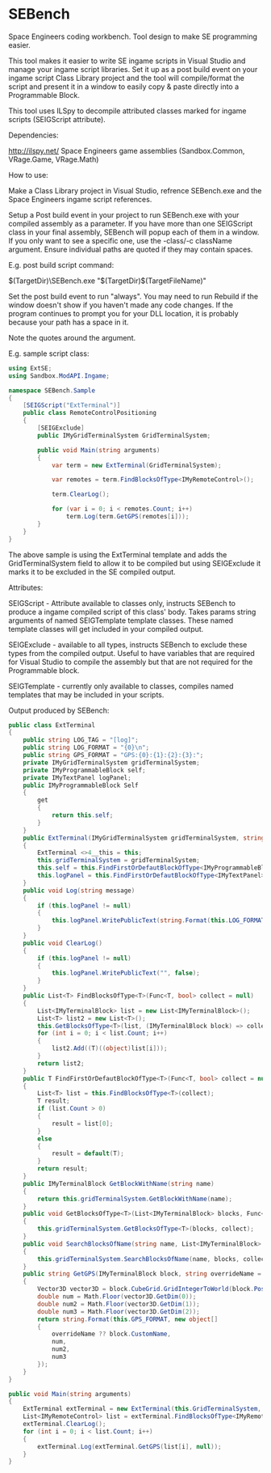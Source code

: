 # SEBench
Space Engineers coding workbench. Tool design to make SE programming easier.

This tool makes it easier to write SE ingame scripts in Visual Studio and manage your ingame script libraries. Set it up as a post build event on your ingame script Class Library project and the tool will compile/format the script and present it in a window to easily copy & paste directly into a Programmable Block.

This tool uses ILSpy to decompile attributed classes marked for ingame scripts (SEIGScript attribute).

Dependencies:

http://ilspy.net/
Space Engineers game assemblies (Sandbox.Common, VRage.Game, VRage.Math)

How to use:

Make a Class Library project in Visual Studio, refrence SEBench.exe and the Space Engineers ingame script references.

Setup a Post build event in your project to run SEBench.exe with your compiled assembly as a parameter. If you have more than one SEIGScript class in your final assembly, SEBench will popup each of them in a window. If you only want to see a specific one, use the -class/-c className argument. Ensure individual paths are quoted if they may contain spaces.

E.g. post build script command:

$(TargetDir)\SEBench.exe "$(TargetDir)$(TargetFileName)"

Set the post build event to run "always". You may need to run Rebuild if the window doesn't show if you haven't made any code changes. If the program continues to prompt you for your DLL location, it is probably because your path has a space in it.

Note the quotes around the argument.

E.g. sample script class:

```csharp
using ExtSE;
using Sandbox.ModAPI.Ingame;

namespace SEBench.Sample
{
    [SEIGScript("ExtTerminal")]
    public class RemoteControlPositioning
    {
        [SEIGExclude]
        public IMyGridTerminalSystem GridTerminalSystem;

        public void Main(string arguments)
        {
            var term = new ExtTerminal(GridTerminalSystem);

            var remotes = term.FindBlocksOfType<IMyRemoteControl>();

            term.ClearLog();

            for (var i = 0; i < remotes.Count; i++)
                term.Log(term.GetGPS(remotes[i]));
        }
    }
}
```

The above sample is using the ExtTerminal template and adds the GridTerminalSystem field to allow it to be compiled but using SEIGExclude it marks it to be excluded in the SE compiled output.

Attributes:

SEIGScript - Attribute available to classes only, instructs SEBench to produce a ingame compiled script of this class' body. Takes params string arguments of named SEIGTemplate template classes. These named template classes will get included in your compiled output.

SEIGExclude - available to all types, instructs SEBench to exclude these types from the compiled output. Useful to have variables that are required for Visual Studio to compile the assembly but that are not required for the Programmable block.

SEIGTemplate - currently only available to classes, compiles named templates that may be included in your scripts.

Output produced by SEBench:

```csharp
public class ExtTerminal
{
    public string LOG_TAG = "[log]";
    public string LOG_FORMAT = "{0}\n";
    public string GPS_FORMAT = "GPS:{0}:{1}:{2}:{3}:";
    private IMyGridTerminalSystem gridTerminalSystem;
    private IMyProgrammableBlock self;
    private IMyTextPanel logPanel;
    public IMyProgrammableBlock Self
    {
        get
        {
            return this.self;
        }
    }
    public ExtTerminal(IMyGridTerminalSystem gridTerminalSystem, string logTag = null)
    {
        ExtTerminal <>4__this = this;
        this.gridTerminalSystem = gridTerminalSystem;
        this.self = this.FindFirstOrDefautBlockOfType<IMyProgrammableBlock>((IMyProgrammableBlock block) => block.IsRunning);
        this.logPanel = this.FindFirstOrDefautBlockOfType<IMyTextPanel>((IMyTextPanel block) => block.CustomName.Contains(logTag ?? <>4__this.LOG_TAG));
    }
    public void Log(string message)
    {
        if (this.logPanel != null)
        {
            this.logPanel.WritePublicText(string.Format(this.LOG_FORMAT, message), true);
        }
    }
    public void ClearLog()
    {
        if (this.logPanel != null)
        {
            this.logPanel.WritePublicText("", false);
        }
    }
    public List<T> FindBlocksOfType<T>(Func<T, bool> collect = null)
    {
        List<IMyTerminalBlock> list = new List<IMyTerminalBlock>();
        List<T> list2 = new List<T>();
        this.GetBlocksOfType<T>(list, (IMyTerminalBlock block) => collect == null || collect((T)((object)block)));
        for (int i = 0; i < list.Count; i++)
        {
            list2.Add((T)((object)list[i]));
        }
        return list2;
    }
    public T FindFirstOrDefautBlockOfType<T>(Func<T, bool> collect = null)
    {
        List<T> list = this.FindBlocksOfType<T>(collect);
        T result;
        if (list.Count > 0)
        {
            result = list[0];
        }
        else
        {
            result = default(T);
        }
        return result;
    }
    public IMyTerminalBlock GetBlockWithName(string name)
    {
        return this.gridTerminalSystem.GetBlockWithName(name);
    }
    public void GetBlocksOfType<T>(List<IMyTerminalBlock> blocks, Func<IMyTerminalBlock, bool> collect = null)
    {
        this.gridTerminalSystem.GetBlocksOfType<T>(blocks, collect);
    }
    public void SearchBlocksOfName(string name, List<IMyTerminalBlock> blocks, Func<IMyTerminalBlock, bool> collect = null)
    {
        this.gridTerminalSystem.SearchBlocksOfName(name, blocks, collect);
    }
    public string GetGPS(IMyTerminalBlock block, string overrideName = null)
    {
        Vector3D vector3D = block.CubeGrid.GridIntegerToWorld(block.Position);
        double num = Math.Floor(vector3D.GetDim(0));
        double num2 = Math.Floor(vector3D.GetDim(1));
        double num3 = Math.Floor(vector3D.GetDim(2));
        return string.Format(this.GPS_FORMAT, new object[]
        {
            overrideName ?? block.CustomName,
            num,
            num2,
            num3
        });
    }
}

public void Main(string arguments)
{
    ExtTerminal extTerminal = new ExtTerminal(this.GridTerminalSystem, null);
    List<IMyRemoteControl> list = extTerminal.FindBlocksOfType<IMyRemoteControl>(null);
    extTerminal.ClearLog();
    for (int i = 0; i < list.Count; i++)
    {
        extTerminal.Log(extTerminal.GetGPS(list[i], null));
    }
}

```

